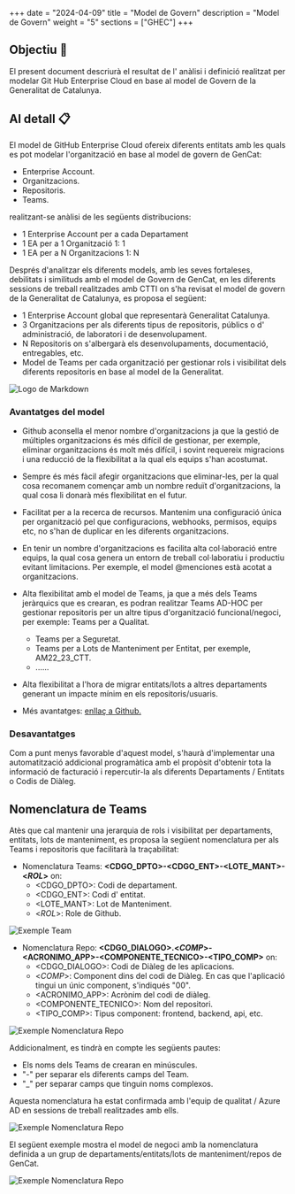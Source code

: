 
+++
date         = "2024-04-09"
title        = "Model de Govern"
description  = "Model de Govern"
weight      = "5"
sections    = ["GHEC"]
+++

## Objectiu  🚀

El present document descriurà el resultat de l' anàlisi i definició realitzat per modelar Git Hub Enterprise Cloud en base al model de Govern de la Generalitat de Catalunya. 

## Al detall  📋

El model de GitHub Enterprise Cloud ofereix diferents entitats amb les quals es pot modelar l'organització en base al model de govern de GenCat:

* Enterprise Account.
* Organitzacions.
* Repositoris.
* Teams.

realitzant-se anàlisi de les següents distribucions:

* 1 Enterprise Account per a cada Departament
* 1 EA per a 1 Organització 1: 1 
* 1 EA per a N Organitzacions 1: N

Després d'analitzar els diferents models, amb les seves fortaleses, debilitats i similituds amb el model de Govern de GenCat, en les diferents sessions de treball realitzades amb CTTI on s'ha revisat el model de govern de la Generalitat de Catalunya, es proposa el següent: 

* 1 Enterprise Account global que representarà Generalitat Catalunya.
* 3 Organitzacions per als diferents tipus de repositoris, públics o d' administració, de laboratori i de desenvolupament.
* N Repositoris on s'albergarà els desenvolupaments, documentació, entregables, etc.
* Model de Teams per cada organització per gestionar rols i visibilitat dels diferents repositoris en base al model de la Generalitat.

![Logo de Markdown](/images/GHEC/modelo_Gobierno.png)

### Avantatges del model

* Github aconsella el menor nombre d'organitzacions ja que la gestió de múltiples organitzacions és més difícil de gestionar, per exemple, eliminar organitzacions és molt més difícil, i sovint requereix migracions i una reducció de la flexibilitat a la qual els equips s'han acostumat. 
* Sempre és més fàcil afegir organitzacions que eliminar-les, per la qual cosa recomanem començar amb un nombre reduït d'organitzacions, la qual cosa li donarà més flexibilitat en el futur.
* Facilitat per a la recerca de recursos.
Mantenim una configuració única per organització pel que configuracions, webhooks, permisos, equips etc, no s'han de duplicar en les diferents organitzacions.
* En tenir un nombre d'organitzacions es facilita alta col·laboració entre equips, la qual cosa genera un entorn de treball col·laboratiu i productiu evitant limitacions. Per exemple, el model @menciones està acotat a organitzacions. 
* Alta flexibilitat amb el model de Teams, ja que a més dels Teams jeràrquics que es crearan, es podran realitzar Teams AD-HOC per gestionar repositoris per un altre tipus d'organització funcional/negoci, per exemple: Teams per a Qualitat.
    + Teams per a Seguretat.
    + Teams per a Lots de Manteniment per Entitat, per exemple, AM22_23_CTT.
    + ......

* Alta flexibilitat a l'hora de migrar entitats/lots a altres departaments generant un impacte mínim en els repositoris/usuaris.

* Més avantatges: [enllaç a Github.](https://docs.github.com/en/enterprise-cloud@latest/admin/managing-accounts-and-repositories/managing-organizations-in-your-enterprise/best-practices-for-structuring-organizations-in-your-enterprise)


### Desavantatges 
Com a punt menys favorable d'aquest model, s'haurà d'implementar una automatització addicional programàtica amb el propòsit d'obtenir tota la informació de facturació i repercutir-la als diferents Departaments / Entitats o Codis de Diàleg.

## Nomenclatura de Teams

Atès que cal mantenir una jerarquia de rols i visibilitat per departaments, entitats, lots de manteniment, es proposa la següent nomenclatura per als Teams i repositoris que facilitarà la traçabilitat: 

* Nomenclatura Teams: **<CDGO_DPTO>-<CDGO_ENT>-<LOTE_MANT>-<_ROL_>** on:
    + <CDGO_DPTO>: Codi de departament.
    + <CDGO_ENT>: Codi d' entitat.
    + <LOTE_MANT>: Lot de Manteniment.
    + <_ROL_>: Role de Github.


![Exemple Team ](/images/GHEC/gh_Ejemplo_nomenclatura_team.png)

* Nomenclatura Repo: **<CDGO_DIALOGO>.<_COMP_>-<ACRONIMO_APP>-<COMPONENTE_TECNICO>-<TIPO_COMP>** on:
    + <CDGO_DIALOGO>: Codi de Diàleg de les aplicacions.
    + <_COMP_>: Component dins del codi de Diàleg.  En cas que l'aplicació tingui un únic component, s'indiqués "00".
    + <ACRONIMO_APP>: Acrònim del codi de diàleg.
    + <COMPONENTE_TECNICO>: Nom del repositori.
    + <TIPO_COMP>: Tipus component: frontend, backend, api, etc.

![Exemple Nomenclatura Repo](/images/GHEC/gh_Ejemplo_nomenclatura_repo.png)


Addicionalment, es tindrà en compte les següents pautes: 
* Els noms dels Teams de crearan en minúscules.
* "-" per separar els diferents camps del Team.
* "_" per separar camps que tinguin noms complexos.

Aquesta nomenclatura ha estat confirmada amb l'equip de qualitat / Azure AD en sessions de treball realitzades amb ells.

![Exemple Nomenclatura Repo](/images/GHEC/gh_Ejemplo_modelo_negocio.png)


El següent exemple mostra el model de negoci amb la nomenclatura definida a un grup de departaments/entitats/lots de manteniment/repos de GenCat.

![Exemple Nomenclatura Repo](/images/GHEC/gh_Ejemplo_modelo_negocio_ctti.png)


